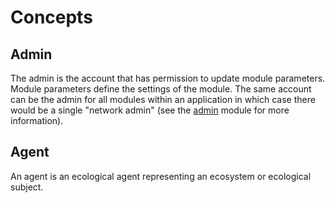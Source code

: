 # Concepts

## Admin

The admin is the account that has permission to update module parameters. Module parameters define the settings of the module. The same account can be the admin for all modules within an application in which case there would be a single "network admin" (see the [admin](../mods/admin/) module for more information).

## Agent

An agent is an ecological agent representing an ecosystem or ecological subject.
